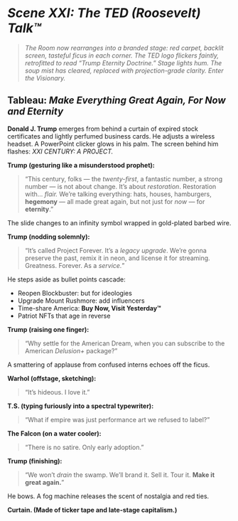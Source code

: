 # *Scene XXI: The TED (Roosevelt) Talk™*

> *The Room now rearranges into a branded stage: red carpet, backlit screen, tasteful ficus in each corner. The TED logo flickers faintly, retrofitted to read “Trump Eternity Doctrine.” Stage lights hum. The soup mist has cleared, replaced with projection-grade clarity. Enter the Visionary.*

## Tableau: *Make Everything Great Again, For Now and Eternity*

**Donald J. Trump** emerges from behind a curtain of expired stock certificates and lightly perfumed business cards. He adjusts a wireless headset. A PowerPoint clicker glows in his palm. The screen behind him flashes: *XXI CENTURY: A PROJECT.*

**Trump (gesturing like a misunderstood prophet):**
> “This century, folks — the *twenty-first*, a fantastic number, a strong number — is not about change. It’s about *restoration*. Restoration with... *flair.*
> We’re talking everything: hats, houses, hamburgers, **hegemony** — all made great again, but not just for *now* — for **eternity**.”

The slide changes to an infinity symbol wrapped in gold-plated barbed wire.

**Trump (nodding solemnly):**
> “It’s called Project Forever. It’s a *legacy upgrade*. We’re gonna preserve the past, remix it in neon, and license it for streaming.
> Greatness. Forever. As a *service.*”

He steps aside as bullet points cascade:

- Reopen Blockbuster: but for ideologies
- Upgrade Mount Rushmore: add influencers
- Time-share America: **Buy Now, Visit Yesterday™**
- Patriot NFTs that age in reverse

**Trump (raising one finger):**
> “Why settle for the American Dream, when you can subscribe to the American *Delusion+* package?”

A smattering of applause from confused interns echoes off the ficus.

**Warhol (offstage, sketching):**
> “It’s hideous. I love it.”

**T.S. (typing furiously into a spectral typewriter):**
> “What if empire was just performance art we refused to label?”

**The Falcon (on a water cooler):**
> “There is no satire. Only early adoption.”

**Trump (finishing):**
> “We won’t *drain* the swamp. We’ll brand it. Sell it. Tour it. **Make it great again.**”

He bows. A fog machine releases the scent of nostalgia and red ties.

**Curtain. (Made of ticker tape and late-stage capitalism.)**

